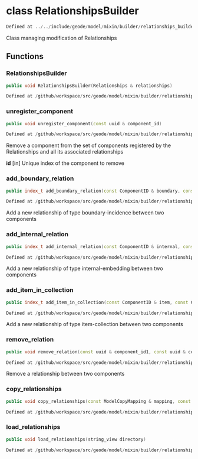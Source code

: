 # class RelationshipsBuilder

```cpp
Defined at ../../include/geode/model/mixin/builder/relationships_builder.h#34
```

 Class managing modification of Relationships



## Functions

### RelationshipsBuilder

```cpp
public void RelationshipsBuilder(Relationships & relationships)
```

```cpp
Defined at /github/workspace/src/geode/model/mixin/builder/relationships_builder.cpp#28
```

### unregister_component

```cpp
public void unregister_component(const uuid & component_id)
```

```cpp
Defined at /github/workspace/src/geode/model/mixin/builder/relationships_builder.cpp#33
```

 Remove a component from the set of components registered by the Relationships and all its associated relationships

**id** [in] Unique index of the component to remove

### add_boundary_relation

```cpp
public index_t add_boundary_relation(const ComponentID & boundary, const ComponentID & incidence)
```

```cpp
Defined at /github/workspace/src/geode/model/mixin/builder/relationships_builder.cpp#38
```

 Add a new relationship of type boundary-incidence between two components

### add_internal_relation

```cpp
public index_t add_internal_relation(const ComponentID & internal, const ComponentID & embedding)
```

```cpp
Defined at /github/workspace/src/geode/model/mixin/builder/relationships_builder.cpp#44
```

 Add a new relationship of type internal-embedding between two components

### add_item_in_collection

```cpp
public index_t add_item_in_collection(const ComponentID & item, const ComponentID & collection)
```

```cpp
Defined at /github/workspace/src/geode/model/mixin/builder/relationships_builder.cpp#50
```

 Add a new relationship of type item-collection between two components

### remove_relation

```cpp
public void remove_relation(const uuid & component_id1, const uuid & component_id2)
```

```cpp
Defined at /github/workspace/src/geode/model/mixin/builder/relationships_builder.cpp#56
```

 Remove a relationship between two components

### copy_relationships

```cpp
public void copy_relationships(const ModelCopyMapping & mapping, const Relationships & relationships)
```

```cpp
Defined at /github/workspace/src/geode/model/mixin/builder/relationships_builder.cpp#63
```

### load_relationships

```cpp
public void load_relationships(string_view directory)
```

```cpp
Defined at /github/workspace/src/geode/model/mixin/builder/relationships_builder.cpp#69
```



